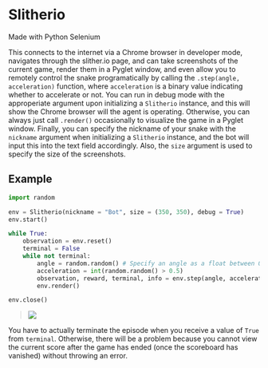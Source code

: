 # Slitherio

Made with Python Selenium

This connects to the internet via a Chrome browser in developer mode, navigates through the slither.io page, and can take screenshots of the current game, render them in a Pyglet window, and even allow you to remotely control the snake programatically by calling the `.step(angle, acceleration)` function, where `acceleration` is a binary value indicating whether to accelerate or not. You can run in debug mode with the approperiate argument upon initializing a `Slitherio` instance, and this will show the Chrome browser will the agent is operating. Otherwise, you can always just call `.render()` occasionally to visualize the game in a Pyglet window. Finally, you can specify the nickname of your snake with the `nickname` argument when initializing a `Slitherio` instance, and the bot will input this into the text field accordingly. Also, the `size` argument is used to specify the size of the screenshots.

## Example

```python
import random

env = Slitherio(nickname = "Bot", size = (350, 350), debug = True)
env.start()

while True:
    observation = env.reset()
    terminal = False
    while not terminal:
        angle = random.random() # Specify an angle as a float between 0-1, it converts it to radians automatically
        acceleration = int(random.random() > 0.5)
        observation, reward, terminal, info = env.step(angle, acceleration)
        env.render()

env.close()
```
> <a href="https://www.youtube.com/watch?v=rnbWEs4yOrY&feature=youtu.be"><img src="https://i.ibb.co/fC4Lh84/ezgif-3-a8bab272bfcb.gif"></a>

You have to actually terminate the episode when you receive a value of `True` from `terminal`. Otherwise, there will be a problem because you cannot view the current score after the game has ended (once the scoreboard has vanished) without throwing an error.
